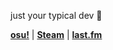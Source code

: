 just your typical dev 🌻

[**osu!**](https://osu.ppy.sh/users/5145352) | [**Steam**](https://steamcommunity.com/id/tuudug) | [**last.fm**](https://www.last.fm/user/tuudugc)

<!--
**tuudug/tuudug** is a ✨ _special_ ✨ repository because its `README.md` (this file) appears on your GitHub profile.

Here are some ideas to get you started:

- 🔭 I’m currently working on ...
- 🌱 I’m currently learning ...
- 👯 I’m looking to collaborate on ...
- 🤔 I’m looking for help with ...
- 💬 Ask me about ...
- 📫 How to reach me: ...
- 😄 Pronouns: ...
- ⚡ Fun fact: ...
-->
